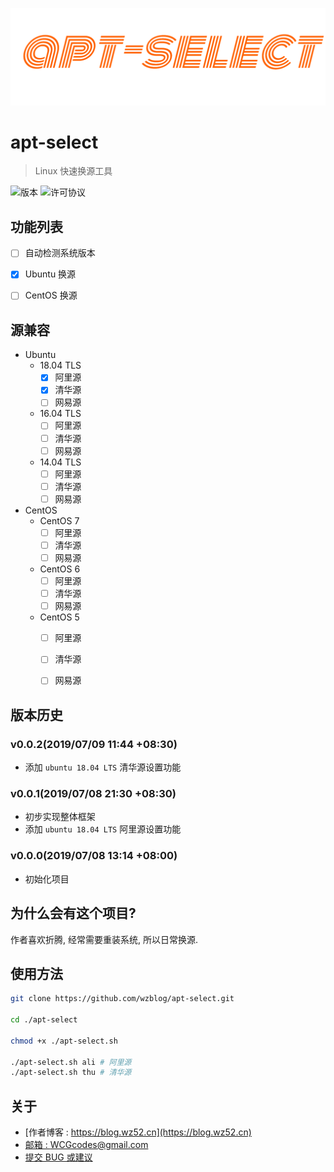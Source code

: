 
![logo][1]

# apt-select

>  Linux 快速换源工具

![版本][2] ![许可协议][3]



## 功能列表

- [ ] 自动检测系统版本
- [x] Ubuntu 换源
- [ ] CentOS 换源




## 源兼容

- Ubuntu
  - 18.04 TLS
    - [x] 阿里源
    - [x] 清华源
    - [ ] 网易源
  - 16.04 TLS
    - [ ] 阿里源
    - [ ] 清华源
    - [ ] 网易源
  - 14.04 TLS
    - [ ] 阿里源
    - [ ] 清华源
    - [ ] 网易源
- CentOS
  - CentOS 7
    - [ ] 阿里源
    - [ ] 清华源
    - [ ] 网易源
  - CentOS 6
    - [ ] 阿里源
    - [ ] 清华源
    - [ ] 网易源
  - CentOS 5
    - [ ] 阿里源
    - [ ] 清华源
    - [ ] 网易源



## 版本历史

### v0.0.2(2019/07/09 11:44 +08:30)

- 添加 `ubuntu 18.04 LTS` 清华源设置功能

### v0.0.1(2019/07/08 21:30 +08:30)

- 初步实现整体框架
- 添加 `ubuntu 18.04 LTS` 阿里源设置功能

### v0.0.0(2019/07/08 13:14 +08:00)

 - 初始化项目



## 为什么会有这个项目?

作者喜欢折腾, 经常需要重装系统, 所以日常换源.



## 使用方法

```sh
git clone https://github.com/wzblog/apt-select.git

cd ./apt-select

chmod +x ./apt-select.sh

./apt-select.sh ali # 阿里源
./apt-select.sh thu # 清华源
```



## 关于

 - [作者博客 : https://blog.wz52.cn](https://blog.wz52.cn)
 - [邮箱 : WCGcodes@gmail.com](mailto:wcgcodes@gmail.com)
 - [提交 BUG 或建议](https://github.com/wzblog/apt-select/issues)

[1]: ./apt-select.png
[2]: https://img.shields.io/badge/apt--select-v0.0.2-blue.svg
[3]: https://img.shields.io/badge/license-MIT-blue.svg

